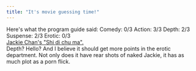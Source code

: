 ```yaml
---
title: "It's movie guessing time!"
---
```


<p>Here's what the program guide said:
Comedy: 0/3
Action: 3/3
Depth: 2/3
Suspense: 2/3
Erotic: 0/3
<br/>
<lj-cut text="Of course, it's...">
<a href="http://www.imdb.com/title/tt0081499/">Jackie Chan's "Shi di chu ma".</a>
<br/>
Depth? Hello? And I believe it should get more points in the erotic department. Not only does it have rear shots of naked Jackie, it has as much plot as a porn flick.
</lj-cut></p>
